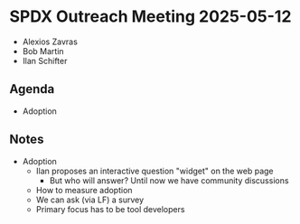 # SPDX Outreach Meeting 2025-05-12

- Alexios Zavras
- Bob Martin
- Ilan Schifter

## Agenda

- Adoption

## Notes

- Adoption
  - Ilan proposes an interactive question "widget" on the web page
    - But who will answer? Until now we have community discussions
  - How to measure adoption
  - We can ask (via LF) a survey 
  - Primary focus has to be tool developers

